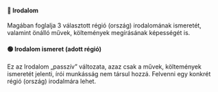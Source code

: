 #### 🔵 Irodalom

Magában foglalja 3 választott régió (ország) irodalomának ismeretét, valamint önálló művek, költemények megírásának képességét is.

#### 🟢 Irodalom ismeret (adott régió)

Ez az Irodalom „passzív” változata, azaz csak a művek, költemények ismeretét jelenti, írói munkásság nem társul hozzá. Felvenni egy konkrét régió (ország) irodalmára lehet.

